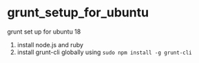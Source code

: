 # grunt_setup_for_ubuntu
grunt set up for ubuntu 18


<ol>
  <li>install node.js and ruby</li>
  <li>install grunt-cli globally using <code>sudo npm install -g grunt-cli</code>
